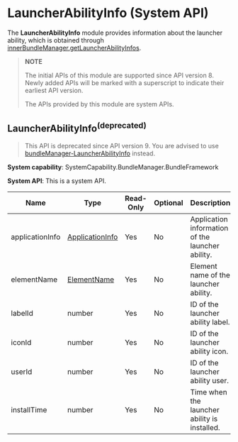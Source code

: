 # LauncherAbilityInfo (System API)

The **LauncherAbilityInfo** module provides information about the launcher ability, which is obtained through [innerBundleManager.getLauncherAbilityInfos](js-apis-Bundle-InnerBundleManager-sys.md).

> **NOTE**
>
> The initial APIs of this module are supported since API version 8. Newly added APIs will be marked with a superscript to indicate their earliest API version.
>
> The APIs provided by this module are system APIs.

## LauncherAbilityInfo<sup>(deprecated)<sup>

> This API is deprecated since API version 9. You are advised to use [bundleManager-LauncherAbilityInfo](js-apis-bundleManager-launcherAbilityInfo-sys.md) instead.

**System capability**: SystemCapability.BundleManager.BundleFramework

**System API**: This is a system API.

| Name           | Type                                                | Read-Only| Optional| Description                                  |
| --------------- | ---------------------------------------------------- | ---- | ---- | -------------------------------------- |
| applicationInfo | [ApplicationInfo](js-apis-bundle-ApplicationInfo.md) | Yes  | No  | Application information of the launcher ability.|
| elementName     | [ElementName](js-apis-bundle-ElementName.md)         | Yes  | No  | Element name of the launcher ability.   |
| labelId         | number                                               | Yes  | No  | ID of the launcher ability label.            |
| iconId          | number                                               | Yes  | No  | ID of the launcher ability icon.            |
| userId          | number                                               | Yes  | No  | ID of the launcher ability user.            |
| installTime     | number                                               | Yes  | No  | Time when the launcher ability is installed.          |
